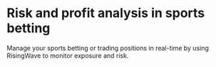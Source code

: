 # Risk and profit analysis in sports betting

Manage your sports betting or trading positions in real-time by using RisingWave to monitor exposure and risk.
